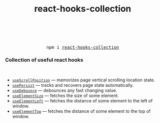 <div align="center">
  <h1>
    <br/>
    <br/>
    react-hooks-collection
    <br/>
    <br/>
  </h1>
  <br/>
  <br/>
  <pre>npm i <a href="https://www.npmjs.com/package/react-hooks-collection">react-hooks-collection</a></pre>
</div>

### Collection of useful react hooks

<br/>

- [`useScrollPosition`](./docs/useScrollPosition.md) &mdash; memorizes page vertical scrolling location state.
- [`usePersist`](./docs/usePersist.md) &mdash; tracks and recovers page state automatically.
- [`useDebounce`](./docs/useDebounce.md) &mdash; debounces any fast changing value.
- [`useElementSize`](./docs/useElementLeft.md) &mdash; fetches the size of some element.
- [`useElementLeft`](./docs/useElementLeft.md) &mdash; fetches the distance of some element to the left of window.
- [`useElementTop`](./docs/useElementTop.md) &mdash; fetches the distance of some element to the top of window.
